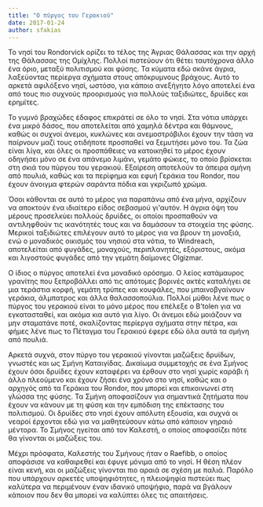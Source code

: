 ```yaml
---
title: "O πύργος του Γερακιού"
date: 2017-01-24
author: sfakias
---
```


Το νησί του Rondorvick ορίζει το τέλος της Άγριας Θάλασσας και την αρχή της
Θάλασσας της Ομίχλης. Πολλοί πιστεύουν ότι θέτει ταυτόχρονα άλλο ένα όριο,
μεταξύ πολιτισμού και φύσης. Τα κύματα εδώ σκάνε άγρια, λαξεύοντας περίεργα
σχήματα στους απόκρυμνους βράχους. Αυτό το αρκετά αφιλόξενο νησί, ωστόσο, για
κάποιο ανεξήγητο λόγο αποτελεί ένα από τους πιο συχνούς προορισμούς για
πολλούς ταξιδιώτες, δρυίδες και ερημίτες.



Το γυμνό βραχώδες έδαφος επικράτεί σε όλο το νησί. Στα νότια υπάρχει ένα μικρό
δάσος, που αποτελείται από χαμηλά δέντρα και θάμνους, καθώς οι συχνοί  άνεμοι,
κυκλώνες και ανεμοστρόβιλοι έχουν την τάση να παίρνουν μαζί τους οτιδήποτε
προσπαθεί να ξεμυτήσει μόνο του. Τα ζώα είναι λίγα, και όλες οι προσπάθειες να
κατοικηθεί το μέρος έχουν οδηγήσει μόνο σε ένα απάνεμο λιμάνι, γεμάτο φώκιες,
το οποίο βρίσκεται στη σκιά του πύργου του γερακιού. Εξαίρεση αποτελούν τα
άπειρα σμήνη από πουλιά, καθώς και τα περίφημα και εφυή Γεράκια του Rondor,
που έχουν άνοιγμα φτερών σαράντα πόδια και γκριζωπό χρώμα.



Όσοι κάθονται σε αυτό το μέρος για παραπάνω από ένα μήνα, αρχίζουν να αποκτούν
ένα ιδιαίτερο είδος σεβασμού γι'αυτόν. Η άγρια όψη του μέρους προσελκύει
πολλούς δρυίδες, οι οποίοι προσπαθούν να αντιληφθούν τις ικανότητές τους και
να δαμάσουν τα στοιχεία της φύσης. Μερικοί ταξιδιώτες επιλέγουν αυτό το μέρος
για να βρουν τη μοναξιά, ενώ ο μοναδικός οικισμός του νησιού στα νότια, το
Windreach, αποτελείται από φυγάδες, μοναχούς, περιπλανητές, εξόριστους, ακόμα
και λιγοστούς φυγάδες από την γεμάτη δαίμονες Olgizmar.



Ο ίδιος ο πύργος αποτελεί ένα μοναδικό ορόσημο. Ο λείος κατάμαυρος γρανίτης
που ξεπροβάλλει από τις απότομες βορινές ακτές καταλήγει σε μια τεράστια
κορφή, γεμάτη τρύπες και κουφάλες, που μπαινοβγαίνουν γεράκια, άλμπατρος και
άλλα θαλασσοπούλια. Πολλοί μύθοι λένε πως ο πύργος του γερακιού είναι το μόνο
μέρος που επέλεξε ο B'tolen για να εγκατασταθεί, και ακόμα κια αυτό για λίγο.
Οι άνεμοι εδώ μοιάζουν να μην σταματάνε ποτέ, σκαλίζοντας περίεργα σχήματα
στην πέτρα, και φήμες λένε πως το Πέταγμα του Γερακιού έφερε εδώ όλα αυτά τα
σμήνη από πουλιά.



Αρκετά συχνά, στον πύργο του γερακιού γίνονται μαζώξεις δρυίδων, γνωστές και
ως Σμήνη Καταιγίδας. Δικαίωμα συμμετοχής σε ένα Σμήνος έχουν όσοι δρυίδες
έχουν καταφέρει να έρθουν στο νησί χωρίς καράβι ή άλλο πλεούμενο και έχουν
ζήσει ένα χρόνο στο νησί,  καθώς και ο αρχηγός από τα Γεράκια του Rondor, που
μπορεί και επικοινωνεί στη γλώσσα της φύσης. Τα Σμήνη αποφασίζουν για
σημαντικά ζητήματα που έχουν να κάνουν με τη φύση και την εμπόδιση της
επέκτασης του πολιτισμού. Οι δρυίδες στο νησί έχουν απόλυτη εξουσία, και συχνά
οι νεαροί έρχονται εδώ για να μαθητεύσουν κάτω από κάποιον γηραιό μέντορα. Το
Σμήνος ηγείται από τον Καλεστή, ο οποίος αποφασίζει πότε θα γίνονται οι
μαζώξεις του.  

Μέχρι πρόσφατα, Καλεστής του Σμήνους ήταν ο Raefibb, ο οποίος αποφάσισε να
καθαιρεθεί και έφυγε μόνιμα από το νησί. Η θέση πλέον είναι κενή, και οι
μαζώξεις γίνονται πιο αραιά σε σχέση με παλιά. Παρόλο που υπάρχουν αρκετές
υποψηφιότητες, η πλειοψηφία πιστεύει πως καλύτερα να περιμένουν έναν ιδανικό
υποψήφιο, παρά να βγάλουν κάποιον που δεν θα μπορεί να καλύπτει όλες τις
απαιτήσεις.

